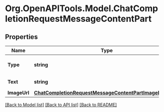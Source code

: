 # Org.OpenAPITools.Model.ChatCompletionRequestMessageContentPart

## Properties

Name | Type | Description | Notes
------------ | ------------- | ------------- | -------------
**Type** | **string** | The type of the content part. | 
**Text** | **string** | The text content. | 
**ImageUrl** | [**ChatCompletionRequestMessageContentPartImageImageUrl**](ChatCompletionRequestMessageContentPartImageImageUrl.md) |  | 

[[Back to Model list]](../README.md#documentation-for-models) [[Back to API list]](../README.md#documentation-for-api-endpoints) [[Back to README]](../README.md)

